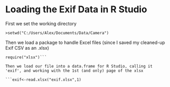 # Loading the Exif Data in R Studio

First we set the working directory

```>setwd("C:/Users/Alex/Documents/Data/Camera")```

Then we load a package to handle Excel files (since I saved my cleaned-up Exif CSV as an .xlsx)

```>load.packages("xlsx")
require("xlsx")```

Then we load our file into a data.frame for R Studio, calling it 'exif', and working with the 1st (and only) page of the xlsx

```exif<-read.xlsx("exif.xlsx",1)
